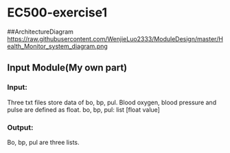 # EC500-exercise1
##ArchitectureDiagram
https://raw.githubusercontent.com/WenjieLuo2333/ModuleDesign/master/Health_Monitor_system_diagram.png


## Input Module(My own part)

### Input:
Three txt files store data of bo, bp, pul.
Blood oxygen, blood pressure and pulse are defined as float.
bo, bp, pul: list [float value]
### Output:
Bo, bp, pul are three lists.

